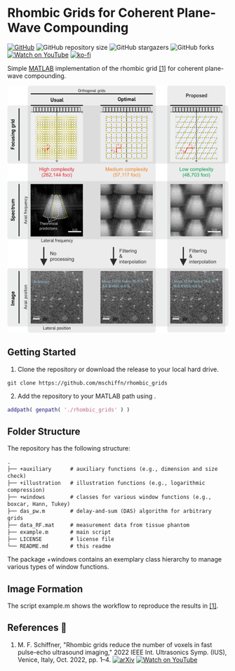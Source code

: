 # Rhombic Grids for Coherent Plane-Wave Compounding

<!-- shields -->
[![GitHub][license-shield]][license-url]
![GitHub repository size][size-shield]
![GitHub stargazers][stars-shield]
![GitHub forks][forks-shield]<!-- [![View on File Exchange][fex-shield]][fex-url] -->
[![Watch on YouTube](https://img.shields.io/youtube/views/T6dkazW5ZuM?label=YouTube)](https://www.youtube.com/watch?v=T6dkazW5ZuM)
[![ko-fi][ko-fi-shield]][ko-fi-url]

[license-shield]: https://img.shields.io/badge/license-citationware-blue
[license-url]: https://github.com/mschiffn/rhombic_grids/blob/main/LICENSE
[size-shield]: https://img.shields.io/github/repo-size/mschiffn/rhombic_grids
[stars-shield]: https://img.shields.io/github/stars/mschiffn/rhombic_grids.svg
[forks-shield]: https://img.shields.io/github/forks/mschiffn/rhombic_grids.svg
<!--[fex-shield]: https://www.mathworks.com/matlabcentral/images/matlab-file-exchange.svg
[fex-url]: https://www.mathworks.com/matlabcentral/fileexchange/99309-frequency-dependent-f-number-for-cpwc -->
[ko-fi-shield]: https://img.shields.io/badge/ko--fi-Donate%20a%20coffee-yellowgreen
[ko-fi-url]: https://ko-fi.com/L4L7CCWYS

<!-- content -->
Simple
[MATLAB](https://mathworks.com/products/matlab.html) implementation of
the rhombic grid
[[1]](#SchiffnerIUS2022) for
coherent plane-wave compounding.

![CIRS040](./figures/results.png)

## Getting Started

1. Clone the repository or download the release to your local hard drive.

```
git clone https://github.com/mschiffn/rhombic_grids
```

2. Add the repository to your MATLAB path using .

```matlab
addpath( genpath( './rhombic_grids' ) )
```

## Folder Structure

The repository has the following structure:

    .
    ├── +auxiliary      # auxiliary functions (e.g., dimension and size check)
    ├── +illustration   # illustration functions (e.g., logarithmic compression)
    ├── +windows        # classes for various window functions (e.g., boxcar, Hann, Tukey)
    ├── das_pw.m        # delay-and-sum (DAS) algorithm for arbitrary grids
    ├── data_RF.mat     # measurement data from tissue phantom
    ├── example.m       # main script
    ├── LICENSE         # license file
    └── README.md       # this readme

The package +windows contains
an exemplary class hierarchy to manage
various types of
window functions.

## Image Formation

The script example.m shows the workflow to reproduce the results in
[[1]](#SchiffnerIUS2022).

## References :notebook:

1. <a name="SchiffnerIUS2022"></a>
M. F. Schiffner,
"Rhombic grids reduce the number of voxels in fast pulse-echo ultrasound imaging,"
2022 IEEE Int. Ultrasonics Symp. (IUS), Venice, Italy, Oct. 2022, pp. 1–4.
[![arXiv](https://img.shields.io/badge/arXiv-2210.04818-b31b1b.svg)](https://arxiv.org/abs/2210.04818)
[![Watch on YouTube](https://img.shields.io/youtube/views/T6dkazW5ZuM?label=YouTube)](https://www.youtube.com/watch?v=T6dkazW5ZuM)
